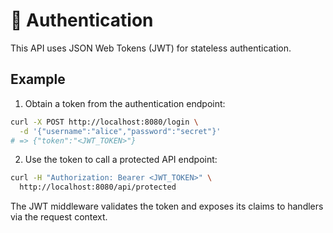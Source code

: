 # 🔐 Authentication

This API uses JSON Web Tokens (JWT) for stateless authentication.

## Example

1. Obtain a token from the authentication endpoint:

```bash
curl -X POST http://localhost:8080/login \
  -d '{"username":"alice","password":"secret"}'
# => {"token":"<JWT_TOKEN>"}
```

2. Use the token to call a protected API endpoint:

```bash
curl -H "Authorization: Bearer <JWT_TOKEN>" \
  http://localhost:8080/api/protected
```

The JWT middleware validates the token and exposes its claims to handlers via the request context.
